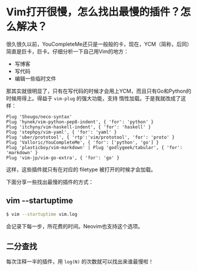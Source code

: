 # Vim打开很慢，怎么找出最慢的插件？怎么解决？

很久很久以前，YouCompleteMe还只是一般般的卡，现在，YCM（简称，后同）简直是巨卡，巨卡。仔细分析一下自己用Vim的地方：

- 写博客
- 写代码
- 编辑一些临时文件


那其实就很明显了，只有在写代码的时候才会用上YCM，而且只有Go和Python的时候用得上。得益于 `vim-plug` 的强大功能，支持
惰性加载。于是我就改成了这样：

```vim
Plug 'Shougo/neco-syntax'
Plug 'hynek/vim-python-pep8-indent', { 'for': 'python' }
Plug 'itchyny/vim-haskell-indent', { 'for': 'haskell' }
Plug 'stephpy/vim-yaml', { 'for': 'yaml' }
Plug 'uber/prototool', { 'rtp':'vim/prototool', 'for': 'proto' }
Plug 'Valloric/YouCompleteMe', { 'for': ['python', 'go'] }
Plug 'plasticboy/vim-markdown' | Plug 'godlygeek/tabular', { 'for': 'markdown' }
Plug 'vim-jp/vim-go-extra', { 'for': 'go' }
```

这样，这些插件就只有在对应的 filetype 被打开的时候才会加载。

下面分享一些找出最慢的插件的方式：

## vim --startuptime

```bash
$ vim --startuptime vim.log
```

会记录下每一步，所花费的时间。Neovim也支持这个选项。

## 二分查找

每次注释一半的插件，用 `log(N)` 的次数就可以找出来谁最慢啦！
